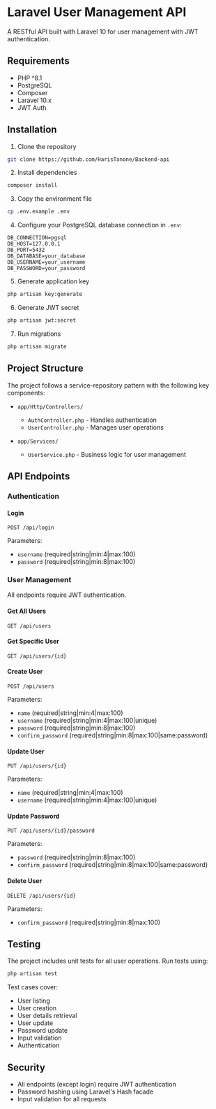 # Laravel User Management API

A RESTful API built with Laravel 10 for user management with JWT authentication.

## Requirements

- PHP ^8.1
- PostgreSQL
- Composer
- Laravel 10.x
- JWT Auth

## Installation

1. Clone the repository
```bash
git clone https://github.com/HarisTanone/Backend-api
```

2. Install dependencies
```bash
composer install
```

3. Copy the environment file
```bash
cp .env.example .env
```

4. Configure your PostgreSQL database connection in `.env`:
```
DB_CONNECTION=pgsql
DB_HOST=127.0.0.1
DB_PORT=5432
DB_DATABASE=your_database
DB_USERNAME=your_username
DB_PASSWORD=your_password
```

5. Generate application key
```bash
php artisan key:generate
```

6. Generate JWT secret
```bash
php artisan jwt:secret
```

7. Run migrations
```bash
php artisan migrate
```

## Project Structure

The project follows a service-repository pattern with the following key components:

- `app/Http/Controllers/`
  - `AuthController.php` - Handles authentication
  - `UserController.php` - Manages user operations

- `app/Services/`
  - `UserService.php` - Business logic for user management

## API Endpoints

### Authentication

#### Login
```
POST /api/login
```
Parameters:
- `username` (required|string|min:4|max:100)
- `password` (required|string|min:8|max:100)

### User Management

All endpoints require JWT authentication.

#### Get All Users
```
GET /api/users
```

#### Get Specific User
```
GET /api/users/{id}
```

#### Create User
```
POST /api/users
```
Parameters:
- `name` (required|string|min:4|max:100)
- `username` (required|string|min:4|max:100|unique)
- `password` (required|string|min:8|max:100)
- `confirm_password` (required|string|min:8|max:100|same:password)

#### Update User
```
PUT /api/users/{id}
```
Parameters:
- `name` (required|string|min:4|max:100)
- `username` (required|string|min:4|max:100|unique)

#### Update Password
```
PUT /api/users/{id}/password
```
Parameters:
- `password` (required|string|min:8|max:100)
- `confirm_password` (required|string|min:8|max:100|same:password)

#### Delete User
```
DELETE /api/users/{id}
```
Parameters:
- `confirm_password` (required|string|min:8|max:100)

## Testing

The project includes unit tests for all user operations. Run tests using:

```bash
php artisan test
```

Test cases cover:
- User listing
- User creation
- User details retrieval
- User update
- Password update
- Input validation
- Authentication

## Security

- All endpoints (except login) require JWT authentication
- Password hashing using Laravel's Hash facade
- Input validation for all requests
